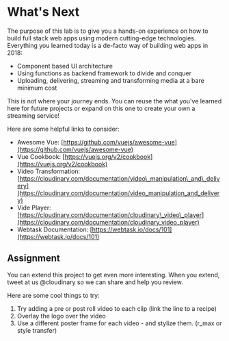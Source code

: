 # What's Next

The purpose of this lab is to give you a hands-on experience on how to build full stack web apps using modern cutting-edge technologies. Everything you learned today is a de-facto way of building web apps in 2018:

* Component based UI architecture
* Using functions as backend framework to divide and conquer
* Uploading, delivering, streaming and transforming media at a bare minimum cost

This is not where your journey ends. You can reuse the what you've learned here for future projects or expand on this one to create your own a streaming service!

Here are some helpful links to consider:

* Awesome Vue: [https://github.com/vuejs/awesome-vue](https://github.com/vuejs/awesome-vue)
* Vue Cookbook: [https://vuejs.org/v2/cookbook](https://vuejs.org/v2/cookbook)
* Video Transformation: [https://cloudinary.com/documentation/video\_manipulation\_and\_delivery](https://cloudinary.com/documentation/video_manipulation_and_delivery)
* Vide Player: [https://cloudinary.com/documentation/cloudinary\_video\_player](https://cloudinary.com/documentation/cloudinary_video_player)
* Webtask Documentation: [https://webtask.io/docs/101](https://webtask.io/docs/101)

## Assignment

You can extend this project to get even more interesting. When you extend, tweet at us @cloudinary so we can share and help you review.

Here are some cool things to try:

1. Try adding a pre or post roll video to each clip \(link the line to a recipe\)
2. Overlay the logo over the video
3. Use a different poster frame for each video - and stylize them. \(r\_max or style transfer\)




